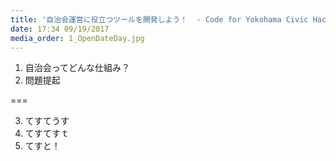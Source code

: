 ```yaml
---
title: '自治会運営に役立つツールを開発しよう！  - Code for Yokohama Civic Hack Night vol.04'
date: 17:34 09/19/2017
media_order: 1_OpenDateDay.jpg
---
```


1. 自治会ってどんな仕組み？
2. 問題提起

===

3. てすてうす
4. てすてすｔ
5. てすと！
